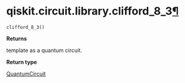 # qiskit.circuit.library.clifford\_8\_3[¶](#qiskit-circuit-library-clifford-8-3 "Permalink to this headline")

<span id="undefined" />

`clifford_8_3()`

**Returns**

template as a quantum circuit.

**Return type**

[QuantumCircuit](qiskit.circuit.QuantumCircuit#qiskit.circuit.QuantumCircuit "qiskit.circuit.QuantumCircuit")
